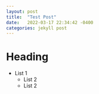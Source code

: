 ```yaml
---
layout: post
title:  "Test Post"
date:   2022-03-17 22:34:42 -0400
categories: jekyll post
---
```


# Heading

* List 1
   * List 2
   * List 2

